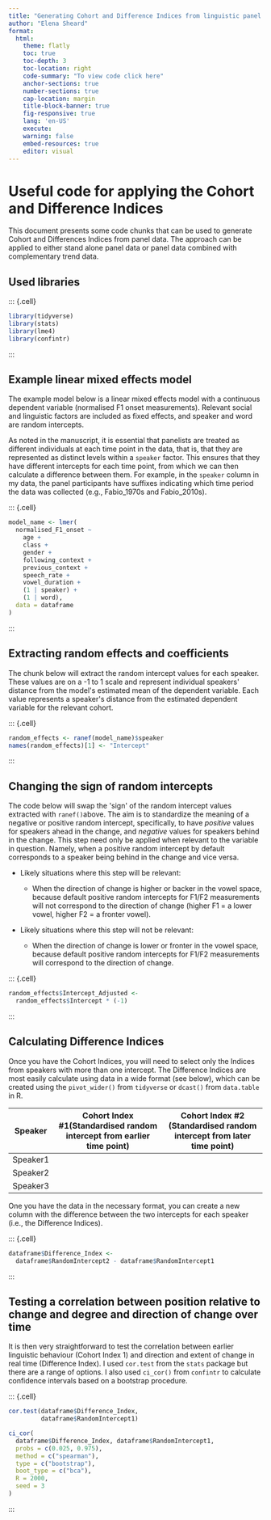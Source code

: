```yaml
---
title: "Generating Cohort and Difference Indices from linguistic panel data"
author: "Elena Sheard"
format: 
  html:
    theme: flatly
    toc: true
    toc-depth: 3
    toc-location: right
    code-summary: "To view code click here"
    anchor-sections: true
    number-sections: true
    cap-location: margin
    title-block-banner: true
    fig-responsive: true
    lang: 'en-US'
    execute:
    warning: false
    embed-resources: true
    editor: visual
---
```



# Useful code for applying the Cohort and Difference Indices

This document presents some code chunks that can be used to generate Cohort and Differences Indices from panel data. The approach can be applied to either stand alone panel data or panel data combined with complementary trend data.

## Used libraries


::: {.cell}

```{.r .cell-code}
library(tidyverse)
library(stats)
library(lme4)
library(confintr)
```
:::


## Example linear mixed effects model

The example model below is a linear mixed effects model with a continuous dependent variable (normalised F1 onset measurements). Relevant social and linguistic factors are included as fixed effects, and speaker and word are random intercepts.

As noted in the manuscript, it is essential that panelists are treated as different individuals at each time point in the data, that is, that they are represented as distinct levels within a `speaker` factor. This ensures that they have different intercepts for each time point, from which we can then calculate a difference between them. For example, in the `speaker` column in my data, the panel participants have suffixes indicating which time period the data was collected (e.g., Fabio_1970s and Fabio_2010s).


::: {.cell}

```{.r .cell-code}
model_name <- lmer(
  normalised_F1_onset ~
    age +
    class +
    gender +
    following_context +
    previous_context +
    speech_rate +
    vowel_duration +
    (1 | speaker) +
    (1 | word),
  data = dataframe
)
```
:::


## Extracting random effects and coefficients

The chunk below will extract the random intercept values for each speaker. These values are on a -1 to 1 scale and represent individual speakers' distance from the model's estimated mean of the dependent variable. Each value represents a speaker's distance from the estimated dependent variable for the relevant cohort.


::: {.cell}

```{.r .cell-code}
random_effects <- ranef(model_name)$speaker
names(random_effects)[1] <- "Intercept"
```
:::


## Changing the sign of random intercepts

The code below will swap the 'sign' of the random intercept values extracted with `ranef()`above. The aim is to standardize the meaning of a negative or positive random intercept, specifically, to have *positive* values for speakers ahead in the change, and *negative* values for speakers behind in the change. This step need only be applied when relevant to the variable in question. Namely, when a positive random intercept by default corresponds to a speaker being behind in the change and vice versa.

-   Likely situations where this step will be relevant:

    -   When the direction of change is higher or backer in the vowel space, because default positive random intercepts for F1/F2 measurements will not correspond to the direction of change (higher F1 = a lower vowel, higher F2 = a fronter vowel).

-   Likely situations where this step will not be relevant:

    -   When the direction of change is lower or fronter in the vowel space, because default positive random intercepts for F1/F2 measurements will correspond to the direction of change.


::: {.cell}

```{.r .cell-code}
random_effects$Intercept_Adjusted <-
  random_effects$Intercept * (-1)
```
:::


## Calculating Difference Indices

Once you have the Cohort Indices, you will need to select only the Indices from speakers with more than one intercept. The Difference Indices are most easily calculate using data in a wide format (see below), which can be created using the `pivot_wider()` from `tidyverse` or `dcast()` from `data.table` in R.

| Speaker  | Cohort Index #1(Standardised random intercept from earlier time point) | Cohort Index #2 (Standardised random intercept from later time point) |
|------------------|---------------------------|---------------------------|
| Speaker1 |                                                                        |                                                                       |
| Speaker2 |                                                                        |                                                                       |
| Speaker3 |                                                                        |                                                                       |

One you have the data in the necessary format, you can create a new column with the difference between the two intercepts for each speaker (i.e., the Difference Indices).


::: {.cell}

```{.r .cell-code}
dataframe$Difference_Index <-
  dataframe$RandomIntercept2 - dataframe$RandomIntercept1
```
:::


## Testing a correlation between position relative to change and degree and direction of change over time

It is then very straightforward to test the correlation between earlier linguistic behaviour (Cohort Index 1) and direction and extent of change in real time (Difference Index). I used `cor.test` from the `stats` package but there are a range of options. I also used `ci_cor()` from `confintr` to calculate confidence intervals based on a bootstrap procedure.


::: {.cell}

```{.r .cell-code}
cor.test(dataframe$Difference_Index, 
         dataframe$RandomIntercept1)

ci_cor(
  dataframe$Difference_Index, dataframe$RandomIntercept1,
  probs = c(0.025, 0.975),
  method = c("spearman"),
  type = c("bootstrap"),
  boot_type = c("bca"),
  R = 2000,
  seed = 3
)
```
:::

